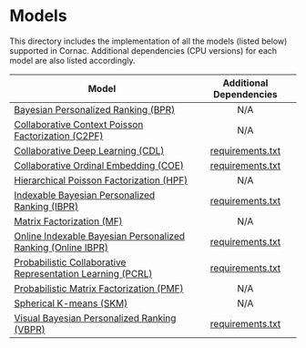 # Models

This directory includes the implementation of all the models (listed below) supported in Cornac. 
Additional dependencies (CPU versions) for each model are also listed accordingly.

| Model | Additional Dependencies |
| --- | :---: |
| [Bayesian Personalized Ranking (BPR)](bpr) | N/A |
| [Collaborative Context Poisson Factorization (C2PF)](c2pf)| N/A |
| [Collaborative Deep Learning (CDL)](cdl) | [requirements.txt](cdl/requirements.txt) |
| [Collaborative Ordinal Embedding (COE)](coe) | [requirements.txt](coe/requirements.txt) |
| [Hierarchical Poisson Factorization (HPF)](hpf) | N/A |
| [Indexable Bayesian Personalized Ranking (IBPR)](ibpr) | [requirements.txt](ibpr/requirements.txt) |
| [Matrix Factorization (MF)](mf) | N/A |
| [Online Indexable Bayesian Personalized Ranking (Online IBPR)](online_ibpr) | [requirements.txt](online_ibpr/requirements.txt) |
| [Probabilistic Collaborative Representation Learning (PCRL)](pcrl) | [requirements.txt](pcrl/requirements.txt) |
| [Probabilistic Matrix Factorization (PMF)](pmf) | N/A |
| [Spherical K-means (SKM)](skm) | N/A |
| [Visual Bayesian Personalized Ranking (VBPR)](vbpr) | [requirements.txt](vbpr/requirements.txt) |

